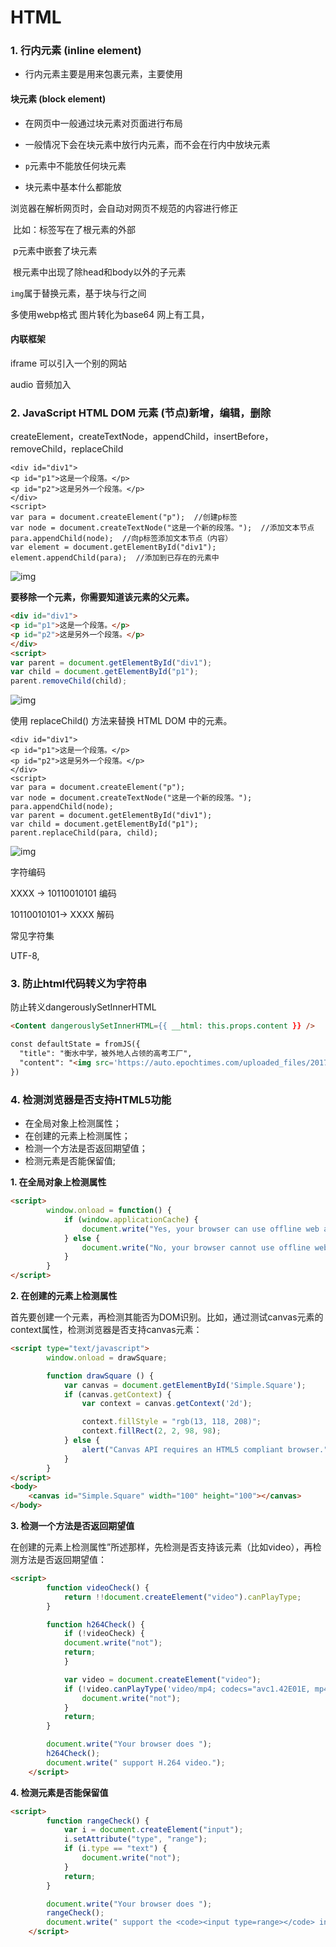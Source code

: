# HTML

### 1. 行内元素 (inline element)

- 行内元素主要是用来包裹元素，主要使用<span>

  

#### 块元素 (block element)

- 在网页中一般通过块元素对页面进行布局 <div>

- 一般情况下会在块元素中放行内元素，而不会在行内中放块元素
- `p`元素中不能放任何块元素
- 块元素中基本什么都能放

浏览器在解析网页时，会自动对网页不规范的内容进行修正

​	比如：标签写在了根元素的外部

​				p元素中嵌套了块元素

​				根元素中出现了除head和body以外的子元素

`img`属于替换元素，基于块与行之间

多使用webp格式 图片转化为base64 网上有工具，



#### 内联框架

iframe 可以引入一个别的网站

audio 音频加入



### 2. JavaScript HTML DOM 元素 (节点)新增，编辑，删除

createElement，createTextNode，appendChild，insertBefore，removeChild，replaceChild

```
<div id="div1">
<p id="p1">这是一个段落。</p>
<p id="p2">这是另外一个段落。</p>
</div>
<script>
var para = document.createElement("p");  //创建p标签
var node = document.createTextNode("这是一个新的段落。");  //添加文本节点
para.appendChild(node);  //向p标签添加文本节点（内容）
var element = document.getElementById("div1");
element.appendChild(para);  //添加到已存在的元素中
```

![img](https://img-blog.csdnimg.cn/2018120418272910.png)

**要移除一个元素，你需要知道该元素的父元素。**

```html
<div id="div1">
<p id="p1">这是一个段落。</p>
<p id="p2">这是另外一个段落。</p>
</div>
<script>
var parent = document.getElementById("div1");
var child = document.getElementById("p1");
parent.removeChild(child);
```

![img](https://img-blog.csdnimg.cn/20181204182825563.png)

使用 replaceChild() 方法来替换 HTML DOM 中的元素。

```
<div id="div1">
<p id="p1">这是一个段落。</p>
<p id="p2">这是另外一个段落。</p>
</div> 
<script>
var para = document.createElement("p");
var node = document.createTextNode("这是一个新的段落。");
para.appendChild(node);
var parent = document.getElementById("div1");
var child = document.getElementById("p1");
parent.replaceChild(para, child);
```

![img](https://img-blog.csdnimg.cn/20181204183040123.png)

字符编码

XXXX -> 10110010101 编码

10110010101-> XXXX  解码

常见字符集

UTF-8,



### 3. 防止html代码转义为字符串

防止转义dangerouslySetInnerHTML

```html
<Content dangerouslySetInnerHTML={{ __html: this.props.content }} />

const defaultState = fromJS({
  "title": "衡水中学，被外地人占领的高考工厂",
  "content": "<img src='https://auto.epochtimes.com/uploaded_files/2017/6-20/4bb7f2ef74b948b99cd8c2ae20b0060d.jpg'/><p><b>2017年，衡水中学考上清华北大的人数是176人</b>，2016年是139人，再往前推到2015年，这个人数是119人。但是在这些辉煌的名单背后。</p>"
})
```



### 4. 检测浏览器是否支持HTML5功能

- 在全局对象上检测属性；
- 在创建的元素上检测属性；
- 检测一个方法是否返回期望值；
- 检测元素是否能保留值;

**1. 在全局对象上检测属性**

```html
<script>
        window.onload = function() {
            if (window.applicationCache) {
                document.write("Yes, your browser can use offline web applications.");
            } else {
                document.write("No, your browser cannot use offline web applications.");
            }
        }
</script>
```

**2. 在创建的元素上检测属性**

首先要创建一个元素，再检测其能否为DOM识别。比如，通过测试canvas元素的context属性，检测浏览器是否支持canvas元素：

```html
<script type="text/javascript">
        window.onload = drawSquare;

        function drawSquare () {
            var canvas = document.getElementById('Simple.Square');
            if (canvas.getContext) {
                var context = canvas.getContext('2d');

                context.fillStyle = "rgb(13, 118, 208)";
                context.fillRect(2, 2, 98, 98);
            } else {
                alert("Canvas API requires an HTML5 compliant browser.");
            }
        }
</script>
<body>
    <canvas id="Simple.Square" width="100" height="100"></canvas>
</body>
```

**3. 检测一个方法是否返回期望值**

在创建的元素上检测属性”所述那样，先检测是否支持该元素（比如video），再检测方法是否返回期望值：

```html
<script>
        function videoCheck() {
            return !!document.createElement("video").canPlayType;
        }

        function h264Check() {
            if (!videoCheck) {
            document.write("not");
            return;
            }

            var video = document.createElement("video");
            if (!video.canPlayType('video/mp4; codecs="avc1.42E01E, mp4a.40.2"')) {
                document.write("not");
            }
            return;
        }

        document.write("Your browser does ");
        h264Check();
        document.write(" support H.264 video.");
    </script>
```

**4. 检测元素是否能保留值**

```html
<script>
        function rangeCheck() {
            var i = document.createElement("input");
            i.setAttribute("type", "range");
            if (i.type == "text") {
                document.write("not");
            }
            return;
        }

        document.write("Your browser does ");
        rangeCheck();
        document.write(" support the <code><input type=range></code> input type.");
    </script>
```

